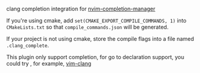 clang completion integration for
[nvim-completion-manager](https://github.com/roxma/nvim-completion-manager)

If you're using cmake, add `set(CMAKE_EXPORT_COMPILE_COMMANDS, 1)` into
`CMakeLists.txt` so that `compile_commands.json` will be generated.

If your project is not using cmake, store the compile flags into a file named
`.clang_complete`.

This plugin only support completion, for go to declaration support, you could
try , for example, [vim-clang](https://github.com/justmao945/vim-clang)

